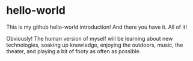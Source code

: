 # hello-world
This is my github hello-world introduction! And there you have it.  All of it!

Obviously!  The human version of myself will be learning about new technologies, soaking up knowledge, enjoying the outdoors, music, the theater, and playing a bit of footy as often as possible.
